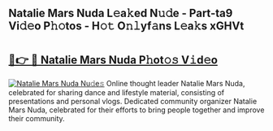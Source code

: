 ## Natalie Mars Nuda L𝚎a𝚔ed N𝚞𝚍e - Part-ta9 Vi𝚍𝚎o P𝚑𝚘tos - H𝚘𝚝 O𝚗𝚕yf𝚊ns L𝚎a𝚔s xGHVt

# <h2><a href="http://kfaqus.oniu.top/?m=Natalie+Mars+Nuda">🔗👉 🔴 Natalie Mars Nuda P𝚑ot𝚘𝚜 V𝚒d𝚎o</a></h2>

[![Natalie Mars Nuda Nu𝚍e𝚜](https://i.imgur.com/0qMVB7G.gif)](http://kfaqus.oniu.top/?m=Natalie+Mars+Nuda)
Online thought leader Natalie Mars Nuda, celebrated for sharing dance and lifestyle material, consisting of presentations and personal vlogs. Dedicated community organizer Natalie Mars Nuda, celebrated for their efforts to bring people together and improve their community.  

